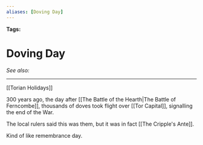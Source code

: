 ```yaml
---
aliases: [Doving Day]
---
```


**Tags:** 
# Doving Day
*See also:* 
___
[[Torian Holidays]]

300 years ago, the day after [[The Battle of the Hearth|The Battle of Ferncombe]], thousands of doves took flight over [[Tor Capital]], signalling the end of the War.

The local rulers said this was them, but it was in fact [[The Cripple's Ante]].

Kind of like remembrance day.